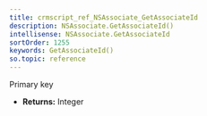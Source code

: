 ```yaml
---
title: crmscript_ref_NSAssociate_GetAssociateId
description: NSAssociate.GetAssociateId()
intellisense: NSAssociate.GetAssociateId
sortOrder: 1255
keywords: GetAssociateId()
so.topic: reference
---
```



Primary key



* **Returns:** Integer


